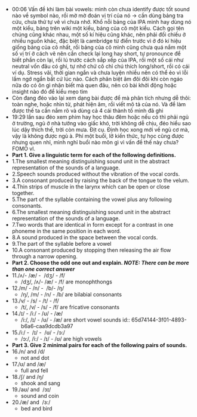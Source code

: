 - 00:06 Vấn đề khi làm bài vowels: mình còn chưa identify được tốt sound nào về symbol nào, rồi mờ mờ đoán vị trí của nó -> cần dùng bảng tra cứu, chưa thử tự vẽ vì chưa nhớ. Khổ nỗi bảng của IPA mình hay dùng nó một kiểu, bảng trên wiki một kiểu, bảng của cô một kiểu. Cách gọi tên chúng cũng khác nhau, một số kí hiệu cũng khác, nên phải đối chiếu ở nhiều nguồn khác, đặc biệt là cambridge từ điển trước vì ở đó kí hiệu giống bảng của cô nhất, rồi bảng của cô mình cũng chưa quá nắm một số vị trí ở cách vẽ nên cần check lại long hay short, tự pronounce để biết phần còn lại, rồi lú trước cách sắp xếp của IPA, rồi một số cái như neutral vốn đâu có ghi, tự nhớ chứ cô chỉ chú thích long/short, rồi có cái ví dụ. Stress vãi, thời gian ngắn và chưa luyện nhiều nên có thể ẻo vì lỗi lầm ngớ ngẩn bất cứ lúc nào. Cách phân biệt âm đôi đôi khi còn ngáo nữa do có ôn gì nhận biết mà quen đâu, nên có bài khởi động hoặc insight nào đó để kiểu mẹo tìm
- Còn đang đéo vào lại xem dạng bài được để mà phân tích nhưng dễ thôi: toàn nghe, hoặc nhìn từ, phát hiện âm, rồi viết mô tả của nó. Và để làm được thế ta cần nắm rõ và dùng cả 4 cái thành tố mình đã ghi
- 19:29 lần sau đéo xem phim hay học thâu đêm hoặc nếu có thì phải ngủ ở trường, ngủ ở nhà tưởng vào giấc khó, trời không dễ chịu, đéo hiểu sao lúc dậy thích thế, trời còn mưa. Địt cụ. Định học xong mới về ngủ cơ mà, vậy là không được ngủ à. Phí một buổi, lỡ kiến thức, tự học cũng được nhưng quen nhỉ, mình nghỉ buổi nào môn gì vì vấn đề thế này chưa? FOMO vl.
- **Part 1. Give a linguistic term for each of the following definitions.**
- 1.The smallest meaning distinguishing sound unit in the abstract representation of the sounds of a language.
- 2.Speech sounds produced without the vibration of the vocal cords.
- 3.A consonant produced by raising the back of the tongue to the velum.
- 4.Thin strips of muscle in the larynx which can be open or close together.
- 5.The part of the syllable containing the vowel plus any following consonants.
- 6.The smallest meaning distinguishing sound unit in the abstract representation of the sounds of a language.
- 7.Two words that are identical in form except for a contrast in one phoneme in the same position in each word.
- 8.A sound produced in the space between the vocal cords.
- 9.The part of the syllable before a vowel
- 10.A consonant produced by stopping then releasing the air flow through a narrow opening.
- **Part 2. Choose the odd one out and explain. *NOTE: There can be more than one correct answer***
- 11./ʌ/- /æ/ -  /dʒ/ - /f/
	- /dʒ/, /ʌ/- /æ/ - /f/ are monophthongs
- 12./m/ - /n/ -  /b/- /ŋ/
	- /ŋ/, /m/ - /n/ - /b/ are bilabial consonants
- 13./v/ - /s/ - /t/ - /f/
	- /t/, /v/ - /s/ - /f/ are fricative consonants
- 14./ɪ/ - /i:/ - /ʊ/ - /æ/
	- /i:/, /ɪ/ - /ʊ/ - /æ/ are short vowel sounds
	  id:: 65d74144-3f01-4893-b6a6-caa9dcdb3a97
- 15./i:/ -  /ɪ/ -  /ʊ/ - /ɔ:/
	- /ɔ:/, /i:/ -  /ɪ/ -  /ʊ/ are high vowels
- **Part 3. Give 2 minimal pairs for each of the following pairs of sounds.**
- 16./n/ and /d/
	- not and dot
- 17./ʊ/ and /æ/
	- full and fell
- 18./ʃ/ and /ŋ/
	- shook and sang
- 19./aʊ/ and  /ɔɪ/
	- sound and coin
- 20./æ/ and  /ɜ:/
	- bed and bird
